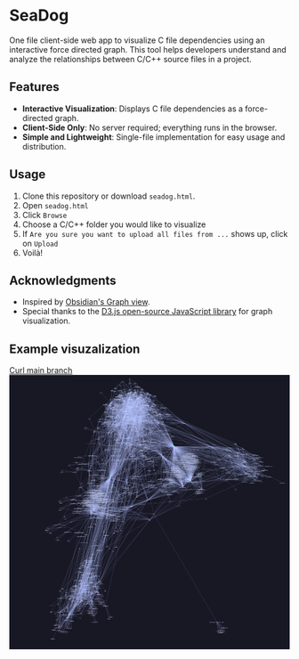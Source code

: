 # SeaDog

One file client-side web app to visualize C file dependencies using an interactive force directed graph. This tool helps developers understand and analyze the relationships between C/C++ source files in a project.

## Features
- **Interactive Visualization**: Displays C file dependencies as a force-directed graph.
- **Client-Side Only**: No server required; everything runs in the browser.
- **Simple and Lightweight**: Single-file implementation for easy usage and distribution.

## Usage
1. Clone this repository or download `seadog.html`.
2. Open `seadog.html`
3. Click `Browse`
4. Choose a C/C++ folder you would like to visualize
5. If `Are you sure you want to upload all files from ...` shows up, click on `Upload`
6. Voilà!

## Acknowledgments
- Inspired by [Obsidian's Graph view](https://help.obsidian.md/plugins/graph).
- Special thanks to the [D3.js open-source JavaScript library](https://d3js.org/) for graph visualization.

## Example visuzalization
[Curl main branch](https://github.com/curl/curl)
![curl main branch image](imgs/curl-visualization.png)
